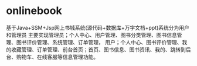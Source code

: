# onlinebook
基于Java+SSM+Jsp网上书城系统(源代码+数据库+万字文档+ppt)系统分为用户和管理员  主要实现管理员；个人中心、用户管理、图书分类管理、图书信息管理、图书评价管理、系统管理、订单管理，  用户；个人中心、图书评价管理、我的收藏管理、订单管理、前台首页；首页、图书信息、图书资讯、我的、跳转到后台、购物车、在线客服等信息管理功能。

